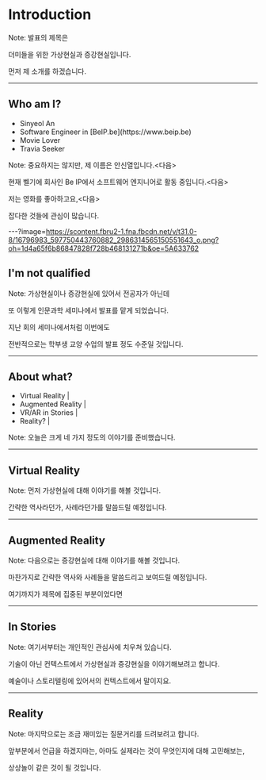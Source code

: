 # Introduction

Note: 발표의 제목은

더미들을 위한 가상현실과 증강현실입니다.

먼저 제 소개를 하겠습니다.

---

## Who am I?

<ul>
  <li class="fragment">Sinyeol An</li>
  <li class="fragment">Software Engineer in [BeIP.be](https://www.beip.be)</li>
  <li class="fragment">Movie Lover</li>
  <li class="fragment">Travia Seeker</li>
</ul>

Note: 중요하지는 않지만, 제 이름은 안신열입니다.<다음>

현재 벨기에 회사인 Be IP에서 소프트웨어 엔지니어로 활동 중입니다.<다음>

저는 영화를 좋아하고요,<다음>

잡다한 것들에 관심이 많습니다.

---?image=https://scontent.fbru2-1.fna.fbcdn.net/v/t31.0-8/16796983_597750443760882_2986314565150551643_o.png?oh=1d4a65f6b86847828f728b468131271b&oe=5A633762

## I'm not qualified

Note: 가상현실이나 증강현실에 있어서 전공자가 아닌데

또 이렇게 인문과학 세미나에서 발표를 맡게 되었습니다.

지난 회의 세미나에서처럼 이번에도

전반적으로는 학부생 교양 수업의 발표 정도 수준일 것입니다.

---

## About what?

- Virtual Reality |
- Augmented Reality |
- VR/AR in Stories |
- Reality? |

Note: 오늘은 크게 네 가지 정도의 이야기를 준비했습니다.

---

## Virtual Reality

Note: 먼저 가상현실에 대해 이야기를 해볼 것입니다.

간략한 역사라던가, 사례라던가를 말씀드릴 예정입니다.

---

## Augmented Reality

Note: 다음으로는 증강현실에 대해 이야기를 해볼 것입니다.

마찬가지로 간략한 역사와 사례들을 말씀드리고 보여드릴 예정입니다.

여기까지가 제목에 집중된 부분이었다면

---

## In Stories

Note: 여기서부터는 개인적인 관심사에 치우쳐 있습니다.

기술이 아닌 컨텍스트에서 가상현실과 증강현실을 이야기해보려고 합니다.

예술이나 스토리텔링에 있어서의 컨텍스트에서 말이지요.

---

## Reality

Note: 마지막으로는 조금 재미있는 질문거리를 드려보려고 합니다.

앞부분에서 언급을 하겠지마는, 아마도 실제라는 것이 무엇인지에 대해 고민해보는,

상상놀이 같은 것이 될 것입니다.
